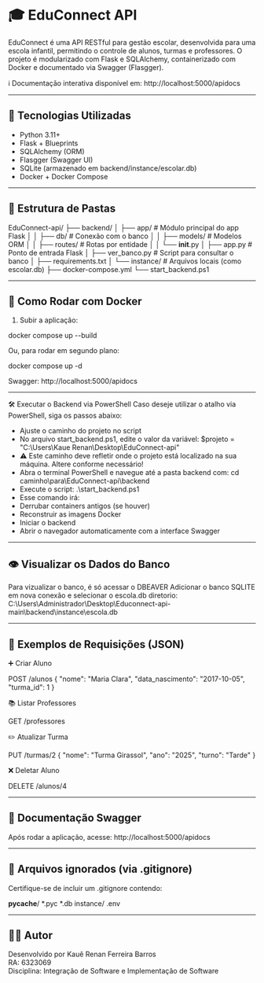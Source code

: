 # 🎓 EduConnect API

EduConnect é uma API RESTful para gestão escolar, desenvolvida para uma escola infantil, permitindo o controle de alunos, turmas e professores. O projeto é modularizado com Flask e SQLAlchemy, containerizado com Docker e documentado via Swagger (Flasgger).

ℹ️ Documentação interativa disponível em: http://localhost:5000/apidocs

---

## 🚀 Tecnologias Utilizadas

- Python 3.11+
- Flask + Blueprints
- SQLAlchemy (ORM)
- Flasgger (Swagger UI)
- SQLite (armazenado em backend/instance/escolar.db)
- Docker + Docker Compose

---

## 🧱 Estrutura de Pastas

EduConnect-api/
├── backend/
│   ├── app/                  # Módulo principal do app Flask
│   │   ├── db/               # Conexão com o banco
│   │   ├── models/           # Modelos ORM
│   │   ├── routes/           # Rotas por entidade
│   │   └── __init__.py
│   ├── app.py                # Ponto de entrada Flask
│   ├── ver_banco.py          # Script para consultar o banco
│   ├── requirements.txt
│   └── instance/             # Arquivos locais (como escolar.db)
├── docker-compose.yml
└── start_backend.ps1

---

## 🐳 Como Rodar com Docker

1. Subir a aplicação:

docker compose up --build

Ou, para rodar em segundo plano:

docker compose up -d

Swagger: http://localhost:5000/apidocs

---

🛠️ Executar o Backend via PowerShell
Caso deseje utilizar o atalho via PowerShell, siga os passos abaixo:
- Ajuste o caminho do projeto no script
- No arquivo start_backend.ps1, edite o valor da variável:
$projeto = "C:\Users\Kaue Renan\Desktop\EduConnect-api"
- ⚠️ Este caminho deve refletir onde o projeto está localizado na sua máquina. Altere conforme necessário!
- Abra o terminal PowerShell e navegue até a pasta backend com:
cd caminho\para\EduConnect-api\backend
- Execute o script:
.\start_backend.ps1
- Esse comando irá:
- Derrubar containers antigos (se houver)
- Reconstruir as imagens Docker
- Iniciar o backend
- Abrir o navegador automaticamente com a interface Swagger


---

## 👁️ Visualizar os Dados do Banco

Para vizualizar  o banco, é só  acessar o DBEAVER
Adicionar o banco SQLITE em nova conexão e selecionar o escola.db
diretorio: C:\Users\Administrador\Desktop\Educonnect-api-main\backend\instance\escola.db


---

## 🔄 Exemplos de Requisições (JSON)

➕ Criar Aluno

POST /alunos
{
  "nome": "Maria Clara",
  "data_nascimento": "2017-10-05",
  "turma_id": 1
}

📚 Listar Professores

GET /professores

✏️ Atualizar Turma

PUT /turmas/2
{
  "nome": "Turma Girassol",
  "ano": "2025",
  "turno": "Tarde"
}

❌ Deletar Aluno

DELETE /alunos/4

---

## 📖 Documentação Swagger

Após rodar a aplicação, acesse:
http://localhost:5000/apidocs

---

## 🚫 Arquivos ignorados (via .gitignore)

Certifique-se de incluir um .gitignore contendo:

__pycache__/
*.pyc
*.db
instance/
.env

---

## 👨‍💻 Autor

Desenvolvido por Kauê Renan Ferreira Barros  
RA: 6323069  
Disciplina: Integração de Software e Implementação de Software
